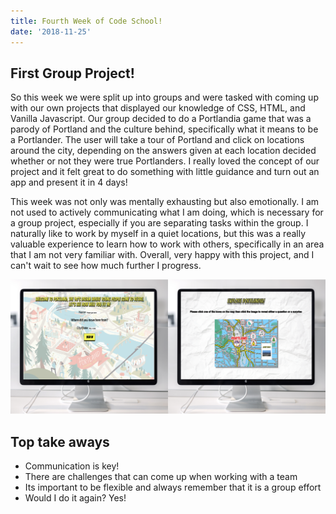 ```yaml
---
title: Fourth Week of Code School!
date: '2018-11-25'
---
```


## First Group Project!

So this week we were split up into groups and were tasked with coming up with our own projects that displayed our knowledge of CSS, HTML, and Vanilla Javascript. Our group decided to do a Portlandia game that was a parody of Portland and the culture behind, specifically what it means to be a Portlander. The user will take a tour of Portland and click on locations around the city, depending on the answers given at each location decided whether or not they were true Portlanders. I really loved the concept of our project and it felt great to do something with  little guidance and turn out an app and present it in 4 days!

This week was not only was mentally exhausting but also emotionally. I am not used to actively communicating what I am doing, which is necessary for a group project, especially if you are separating tasks within the group. I naturally like to work by myself in a quiet locations, but this was a really valuable experience to learn how to work with others, specifically in an area that I am not very familiar with. Overall, very happy with this project, and I can't wait to see how much further I progress.


![alt text](portlandia-photo.png)

## Top take aways

* Communication is key!
* There are challenges that can come up when working with a team
* Its important to be flexible and always remember that it is a group effort
* Would I do it again? Yes!



